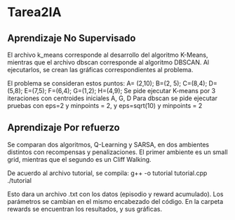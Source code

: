 # Tarea2IA

## Aprendizaje No Supervisado
El archivo k_means corresponde al desarrollo del algoritmo K-Means, mientras que el archivo dbscan corresponde al algoritmo DBSCAN.
Al ejecutarlos, se crean las gráficas correspondientes al problema.

El problema se consideran estos puntos: A= (2,10); B=(2, 5); C=(8,4); D=(5,8); E=(7,5); F=(6,4); G=(1,2); H=(4,9);
Se pide ejecutar K-means por 3 iteraciones con centroides iniciales A, G, D
Para dbscan se pide ejecutar pruebas con eps=2 y minpoints = 2, y eps=sqrt(10) y minpoints = 2

## Aprendizaje Por refuerzo
Se comparan dos algoritmos, Q-Learning y SARSA, en dos ambientes distintos con recompensas y penalizaciones. El primer ambiente es un small grid, mientras que el segundo es un Cliff Walking.

De acuerdo al archivo tutorial, se compila:
g++ -o tutorial tutorial.cpp
./tutorial

Esto dara un archivo .txt con los datos (episodio y reward acumulado). Los parámetros se cambian en el mismo encabezado del código. En la carpeta rewards se encuentran los resultados, y sus gráficas.
